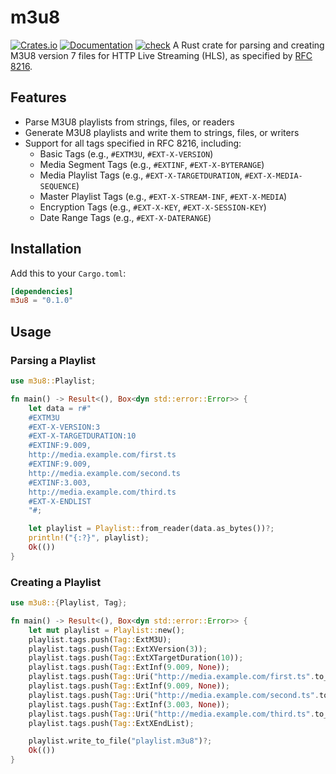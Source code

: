 # m3u8

[![Crates.io](https://img.shields.io/crates/v/m3u8.svg)](https://crates.io/crates/m3u8)
[![Documentation](https://docs.rs/m3u8/badge.svg)](https://docs.rs/m3u8)
[![check](https://github.com/includeamin/m3u-rs/actions/workflows/rust.yml/badge.svg)](https://github.com/includeamin/m3u-rs/actions/workflows/rust.yml)
A Rust crate for parsing and creating M3U8 version 7 files for HTTP Live Streaming (HLS), as specified by [RFC 8216](https://tools.ietf.org/html/rfc8216).

## Features

- Parse M3U8 playlists from strings, files, or readers
- Generate M3U8 playlists and write them to strings, files, or writers
- Support for all tags specified in RFC 8216, including:
  - Basic Tags (e.g., `#EXTM3U`, `#EXT-X-VERSION`)
  - Media Segment Tags (e.g., `#EXTINF`, `#EXT-X-BYTERANGE`)
  - Media Playlist Tags (e.g., `#EXT-X-TARGETDURATION`, `#EXT-X-MEDIA-SEQUENCE`)
  - Master Playlist Tags (e.g., `#EXT-X-STREAM-INF`, `#EXT-X-MEDIA`)
  - Encryption Tags (e.g., `#EXT-X-KEY`, `#EXT-X-SESSION-KEY`)
  - Date Range Tags (e.g., `#EXT-X-DATERANGE`)

## Installation

Add this to your `Cargo.toml`:

```toml
[dependencies]
m3u8 = "0.1.0"
```


## Usage
### Parsing a Playlist

```rust
use m3u8::Playlist;

fn main() -> Result<(), Box<dyn std::error::Error>> {
    let data = r#"
    #EXTM3U
    #EXT-X-VERSION:3
    #EXT-X-TARGETDURATION:10
    #EXTINF:9.009,
    http://media.example.com/first.ts
    #EXTINF:9.009,
    http://media.example.com/second.ts
    #EXTINF:3.003,
    http://media.example.com/third.ts
    #EXT-X-ENDLIST
    "#;

    let playlist = Playlist::from_reader(data.as_bytes())?;
    println!("{:?}", playlist);
    Ok(())
}
```

### Creating a Playlist

```rust
use m3u8::{Playlist, Tag};

fn main() -> Result<(), Box<dyn std::error::Error>> {
    let mut playlist = Playlist::new();
    playlist.tags.push(Tag::ExtM3U);
    playlist.tags.push(Tag::ExtXVersion(3));
    playlist.tags.push(Tag::ExtXTargetDuration(10));
    playlist.tags.push(Tag::ExtInf(9.009, None));
    playlist.tags.push(Tag::Uri("http://media.example.com/first.ts".to_string()));
    playlist.tags.push(Tag::ExtInf(9.009, None));
    playlist.tags.push(Tag::Uri("http://media.example.com/second.ts".to_string()));
    playlist.tags.push(Tag::ExtInf(3.003, None));
    playlist.tags.push(Tag::Uri("http://media.example.com/third.ts".to_string()));
    playlist.tags.push(Tag::ExtXEndList);

    playlist.write_to_file("playlist.m3u8")?;
    Ok(())
}
```
